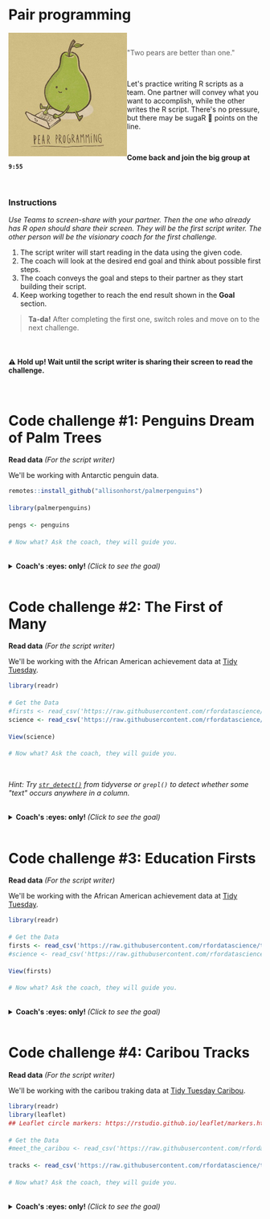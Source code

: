 # Pair programming

<img src="../../images/pear_program.png" width=236 align="left" />

<br>

> "Two pears are better than one."  

<br>

Let's practice writing R scripts as a team. One partner will convey what you want to accomplish, while the other writes the R script. There's no pressure, but there may be sugaR :candy: points on the line.

<br>

**Come back and join the big group at ` 9:55 `**

<br>

### Instructions

_Use Teams to screen-share with your partner. Then the one who already has R open should share their screen. They will be the first script writer. The other person will be the visionary coach for the first challenge._

1. The script writer will start reading in the data using the given code.
1. The coach will look at the desired end goal and think about possible first steps.
1. The coach conveys the goal and steps to their partner as they start building their script.
1. Keep working together to reach the end result shown in the **Goal** section.

> **Ta-da!** After completing the first one, switch roles and move on to the next challenge.

<br>

#### :warning: Hold up! Wait until the script writer is sharing their screen to read the challenge. 

<br>

# Code challenge #1: Penguins Dream of Palm Trees

<b>Read data</b> <i>(For the script writer)</i>
  
We'll be working with Antarctic penguin data.

```r
remotes::install_github("allisonhorst/palmerpenguins")

library(palmerpenguins)

pengs <- penguins 

# Now what? Ask the coach, they will guide you.
```      

<br>

<details>
<summary> <b>Coach's :eyes: only! </b> <i> (Click to see the goal) </i> </summary>

<br>

**Starting data**

<img src="../../images/pengu_start.png" width=688 />

<br>

**End Goal**

> Then there were four Dreamy penguins.

> <img src="../../images/pengu_end_an.png" width=738 />

  
</details> 
<br>


# Code challenge #2: The First of Many

<b>Read data</b> <i>(For the script writer)</i>
  
We'll be working with the African American achievement data at [Tidy Tuesday](https://github.com/rfordatascience/tidytuesday/blob/master/data/2020/2020-06-23/readme.md).

```r
library(readr)

# Get the Data
#firsts <- read_csv('https://raw.githubusercontent.com/rfordatascience/tidytuesday/master/data/2020/2020-06-09/firsts.csv')
science <- read_csv('https://raw.githubusercontent.com/rfordatascience/tidytuesday/master/data/2020/2020-06-09/science.csv')

View(science)

# Now what? Ask the coach, they will guide you.
```      

<br>

_Hint:_ _Try [`str_detect()`](https://stringr.tidyverse.org/reference/str_detect.html) from tidyverse or `grepl()` to detect whether some "text" occurs anywhere in a column._

<br>

<details>
<summary> <b>Coach's :eyes: only! </b> <i> (Click to see the goal) </i> </summary>

<br>

**Starting data**

<img src="../../images/am_achieve_start.png" width=708 />

<br><br>

**End Goal**

> There are 14 "chemists" in the data, to what`age` did they live to? Who is missing age information?

> <img src="../../images/am_achieve_end_an.png" width=708 />

  
</details> 
<br>


# Code challenge #3: Education Firsts

<b>Read data</b> <i>(For the script writer)</i>
  
We'll be working with the African American achievement data at [Tidy Tuesday](https://github.com/rfordatascience/tidytuesday/blob/master/data/2020/2020-06-23/readme.md).

```r
library(readr)

# Get the Data
firsts <- read_csv('https://raw.githubusercontent.com/rfordatascience/tidytuesday/master/data/2020/2020-06-09/firsts.csv')
#science <- read_csv('https://raw.githubusercontent.com/rfordatascience/tidytuesday/master/data/2020/2020-06-09/science.csv')

View(firsts)

# Now what? Ask the coach, they will guide you.
```      
     

<br>

<details>
<summary> <b>Coach's :eyes: only! </b> <i> (Click to see the goal) </i> </summary>

<br>

**Starting data**

<img src="../../images/am_firsts_start.png" width=758 />

<br> <br>

**End Goal**

> **Pre-1930 female firsts in Education**

> <img src="../../images/am_first_end.png" width=778 />

  
</details> 
<br>


# Code challenge #4: Caribou Tracks

<b>Read data</b> <i>(For the script writer)</i>
  
We'll be working with the caribou traking data at [Tidy Tuesday Caribou](https://github.com/rfordatascience/tidytuesday/blob/master/data/2020/2020-06-23/readme.md).


```r
library(readr)
library(leaflet)
## Leaflet circle markers: https://rstudio.github.io/leaflet/markers.html

# Get the Data
#meet_the_caribou <- read_csv('https://raw.githubusercontent.com/rfordatascience/tidytuesday/master/data/2020/2020-06-23/individuals.csv')

tracks <- read_csv('https://raw.githubusercontent.com/rfordatascience/tidytuesday/master/data/2020/2020-06-23/locations.csv')

# Now what? Ask the coach, they will guide you.
```      

<br>

<details>
<summary> <b>Coach's :eyes: only! </b> <i> (Click to see the goal) </i> </summary>

<br>

**Starting data**

<img src="../../images/caribou_start.png" width=688 />

<br><br>

**End Goal**

> **Map of locations for Caribou ID:`"GR_C15"`**

> <img src="../../images/caribou_map.png" width=750 />

  
</details> 
<br>

